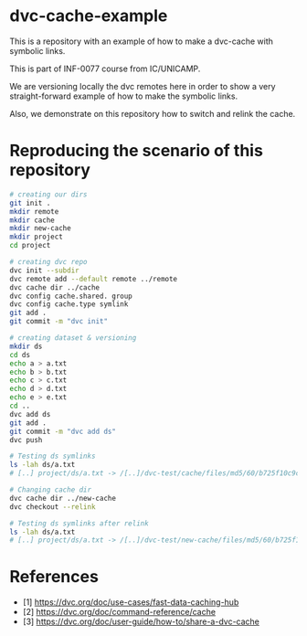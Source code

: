 # dvc-cache-example

This is a repository with an example of how to make a dvc-cache with symbolic links. 

This is part of INF-0077 course from IC/UNICAMP.

We are versioning locally the dvc remotes here in order to show a very straight-forward example of how to make the symbolic links.

Also, we demonstrate on this repository how to switch and relink the cache.

# Reproducing the scenario of this repository

```sh
# creating our dirs
git init .
mkdir remote
mkdir cache
mkdir new-cache
mkdir project
cd project

# creating dvc repo
dvc init --subdir
dvc remote add --default remote ../remote
dvc cache dir ../cache
dvc config cache.shared. group
dvc config cache.type symlink
git add .
git commit -m "dvc init"

# creating dataset & versioning
mkdir ds
cd ds
echo a > a.txt
echo b > b.txt
echo c > c.txt
echo d > d.txt
echo e > e.txt
cd ..
dvc add ds
git add .
git commit -m "dvc add ds"
dvc push

# Testing ds symlinks
ls -lah ds/a.txt
# [..] project/ds/a.txt -> /[..]/dvc-test/cache/files/md5/60/b725f10c9c85c70d97880dfe8191b3

# Changing cache dir
dvc cache dir ../new-cache
dvc checkout --relink

# Testing ds symlinks after relink
ls -lah ds/a.txt
# [..] project/ds/a.txt -> /[..]/dvc-test/new-cache/files/md5/60/b725f10c9c85c70d97880dfe8191b3
```

# References
- [1] https://dvc.org/doc/use-cases/fast-data-caching-hub
- [2] https://dvc.org/doc/command-reference/cache
- [3] https://dvc.org/doc/user-guide/how-to/share-a-dvc-cache
